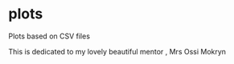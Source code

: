 # plots


Plots based on CSV files 

This is dedicated to my lovely beautiful mentor , Mrs Ossi Mokryn
